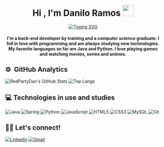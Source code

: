 <h1 align="center">Hi , I'm Danilo Ramos <img src="https://media.giphy.com/media/hvRJCLFzcasrR4ia7z/giphy.gif" width="35"></h1>
<p align="center">
    <a href="https://git.io/typing-svg"><img src="https://readme-typing-svg.herokuapp.com?font=Fira+Code&pause=1000&random=false&width=435&lines=Computer+Science+Student;Junior+Back-End+Developer;Always+learning+new+technologies;One+piece+fan" alt="Typing SVG" /></a>
</p>
<h4 align="center">I'm a back-end developer by training and a computer science graduate. I fell in love with programming and am always studying new technologies. My favorite languages so far are Java and Python. I love playing games and watching movies, series and animes.</h4>

## ⚙️ &nbsp;GitHub Analytics
![RedPartyDan's GitHub Stats](https://github-readme-stats.vercel.app/api?username=RedPartyDan&show_icons=true&theme=tokyonight) 
![Top Langs](https://github-readme-stats.vercel.app/api/top-langs/?username=RedPartyDan&layout=compact&langs_count=7&theme=tokyonight)

## 💻 Technologies in use and studies
![Java](https://img.shields.io/badge/java-%23ED8B00.svg?style=for-the-badge&logo=openjdk&logoColor=white)
![Spring](https://img.shields.io/badge/spring-%236DB33F.svg?style=for-the-badge&logo=spring&logoColor=white)
![Python](https://img.shields.io/badge/python-3670A0?style=for-the-badge&logo=python&logoColor=ffdd54)
![JavaScript](https://img.shields.io/badge/JavaScript-F7DF1E?style=for-the-badge&logo=javascript&logoColor=black)
![HTML5](https://img.shields.io/badge/HTML5-E34F26?style=for-the-badge&logo=html5&logoColor=white)
![CSS3](https://img.shields.io/badge/CSS3-1572B6?style=for-the-badge&logo=css3&logoColor=white)
![MySQL](https://img.shields.io/badge/MySQL-00000F?style=for-the-badge&logo=mysql&logoColor=white)
![Git](https://img.shields.io/badge/GIT-E44C30?style=for-the-badge&logo=git&logoColor=white)


## 🤝🏻 Let's connect!
[![Linkedin](https://img.shields.io/badge/LinkedIn-0077B5?style=for-the-badge&logo=linkedin&logoColor=white)](https://www.linkedin.com/in/danilo-ramos-costa-a46767263)
[![Gmail](https://img.shields.io/badge/Gmail-333333?style=for-the-badge&logo=gmail&logoColor=red)](mailto:daniloramoscosta92@gmail.com)

